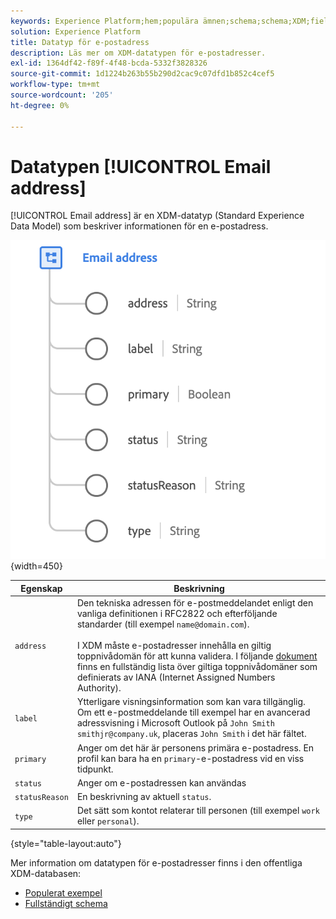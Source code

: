 ```yaml
---
keywords: Experience Platform;hem;populära ämnen;schema;schema;XDM;fields;schemas;Schemas;emailAddress;xdm:emailAddress;email;email address;data type;data type;data type;
solution: Experience Platform
title: Datatyp för e-postadress
description: Läs mer om XDM-datatypen för e-postadresser.
exl-id: 1364df42-f89f-4f48-bcda-5332f3828326
source-git-commit: 1d1224b263b55b290d2cac9c07dfd1b852c4cef5
workflow-type: tm+mt
source-wordcount: '205'
ht-degree: 0%

---
```


# Datatypen [!UICONTROL Email address]

[!UICONTROL Email address] är en XDM-datatyp (Standard Experience Data Model) som beskriver informationen för en e-postadress.

![](../images/data-types/email-address.png){width=450}

| Egenskap | Beskrivning |
| --- | --- |
| `address` | Den tekniska adressen för e-postmeddelandet enligt den vanliga definitionen i RFC2822 och efterföljande standarder (till exempel `name@domain.com`).<br><br>I XDM måste e-postadresser innehålla en giltig toppnivådomän för att kunna validera. I följande [dokument](https://data.iana.org/TLD/tlds-alpha-by-domain.txt) finns en fullständig lista över giltiga toppnivådomäner som definierats av IANA (Internet Assigned Numbers Authority). |
| `label` | Ytterligare visningsinformation som kan vara tillgänglig. Om ett e-postmeddelande till exempel har en avancerad adressvisning i Microsoft Outlook på `John Smith smithjr@company.uk`, placeras `John Smith` i det här fältet. |
| `primary` | Anger om det här är personens primära e-postadress. En profil kan bara ha en `primary`-e-postadress vid en viss tidpunkt. |
| `status` | Anger om e-postadressen kan användas |
| `statusReason` | En beskrivning av aktuell `status`. |
| `type` | Det sätt som kontot relaterar till personen (till exempel `work` eller `personal`). |

{style="table-layout:auto"}


Mer information om datatypen för e-postadresser finns i den offentliga XDM-databasen:

* [Populerat exempel](https://github.com/adobe/xdm/blob/master/components/datatypes/demographic/emailaddress.example.1.json)
* [Fullständigt schema](https://github.com/adobe/xdm/blob/master/components/datatypes/demographic/emailaddress.schema.json)
